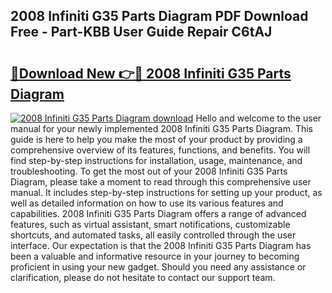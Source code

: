 ## 2008 Infiniti G35 Parts Diagram PDF Download Free - Part-KBB User Guide Repair C6tAJ

# <h2><a href="http://dfhsf2.blite.top/?on=2008+Infiniti+G35+Parts+Diagram">🔗Download New 👉🔴 2008 Infiniti G35 Parts Diagram</a></h2>

[![2008 Infiniti G35 Parts Diagram download](https://i.imgur.com/lujVjoI.png)](http://dfhsf2.blite.top/?on=2008+Infiniti+G35+Parts+Diagram)
Hello and welcome to the user manual for your newly implemented 2008 Infiniti G35 Parts Diagram. This guide is here to help you make the most of your product by providing a comprehensive overview of its features, functions, and benefits. You will find step-by-step instructions for installation, usage, maintenance, and troubleshooting. To get the most out of your 2008 Infiniti G35 Parts Diagram, please take a moment to read through this comprehensive user manual. It includes step-by-step instructions for setting up your product, as well as detailed information on how to use its various features and capabilities. 2008 Infiniti G35 Parts Diagram offers a range of advanced features, such as virtual assistant, smart notifications, customizable shortcuts, and automated tasks, all easily controlled through the user interface. Our expectation is that the 2008 Infiniti G35 Parts Diagram has been a valuable and informative resource in your journey to becoming proficient in using your new gadget. Should you need any assistance or clarification, please do not hesitate to contact our support team.
